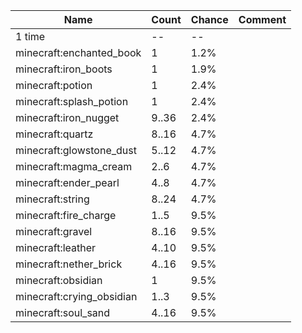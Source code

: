 | Name                      | Count | Chance | Comment |
| ------------------------- | ----- | ------ | ------- |
| 1 time                    |    -- |     -- |         |
| minecraft:enchanted_book  |     1 |   1.2% |         |
| minecraft:iron_boots      |     1 |   1.9% |         |
| minecraft:potion          |     1 |   2.4% |         |
| minecraft:splash_potion   |     1 |   2.4% |         |
| minecraft:iron_nugget     | 9..36 |   2.4% |         |
| minecraft:quartz          | 8..16 |   4.7% |         |
| minecraft:glowstone_dust  | 5..12 |   4.7% |         |
| minecraft:magma_cream     |  2..6 |   4.7% |         |
| minecraft:ender_pearl     |  4..8 |   4.7% |         |
| minecraft:string          | 8..24 |   4.7% |         |
| minecraft:fire_charge     |  1..5 |   9.5% |         |
| minecraft:gravel          | 8..16 |   9.5% |         |
| minecraft:leather         | 4..10 |   9.5% |         |
| minecraft:nether_brick    | 4..16 |   9.5% |         |
| minecraft:obsidian        |     1 |   9.5% |         |
| minecraft:crying_obsidian |  1..3 |   9.5% |         |
| minecraft:soul_sand       | 4..16 |   9.5% |         |